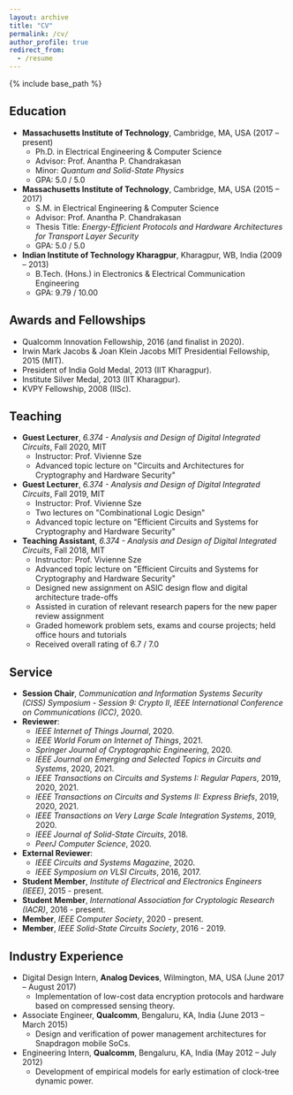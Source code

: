 ```yaml
---
layout: archive
title: "CV"
permalink: /cv/
author_profile: true
redirect_from:
  - /resume
---
```


{% include base_path %}

Education
---------------
* <b>Massachusetts Institute of Technology</b>, Cambridge, MA, USA (2017 – present)
  * Ph.D. in Electrical Engineering & Computer Science
  * Advisor: Prof. Anantha P. Chandrakasan
  * Minor: <i>Quantum and Solid-State Physics</i>
  * GPA: 5.0 / 5.0
* <b>Massachusetts Institute of Technology</b>, Cambridge, MA, USA (2015 – 2017)
  * S.M. in Electrical Engineering & Computer Science
  * Advisor: Prof. Anantha P. Chandrakasan
  * Thesis Title: <i>Energy-Efficient Protocols and Hardware Architectures for Transport Layer Security</i>
  * GPA: 5.0 / 5.0
* <b>Indian Institute of Technology Kharagpur</b>, Kharagpur, WB, India (2009 – 2013)
  * B.Tech. (Hons.) in Electronics & Electrical Communication Engineering
  * GPA: 9.79 / 10.00

Awards and Fellowships
---------------
* Qualcomm Innovation Fellowship, 2016 (and finalist in 2020).
* Irwin Mark Jacobs & Joan Klein Jacobs MIT Presidential Fellowship, 2015 (MIT).
* President of India Gold Medal, 2013 (IIT Kharagpur).
* Institute Silver Medal, 2013 (IIT Kharagpur).
* KVPY Fellowship, 2008 (IISc).

Teaching
---------------
* <b>Guest Lecturer</b>, <i>6.374 - Analysis and Design of Digital Integrated Circuits</i>, Fall 2020, MIT
  * Instructor: Prof. Vivienne Sze
  * Advanced topic lecture on "Circuits and Architectures for Cryptography and Hardware Security"
* <b>Guest Lecturer</b>, <i>6.374 - Analysis and Design of Digital Integrated Circuits</i>, Fall 2019, MIT
  * Instructor: Prof. Vivienne Sze
  * Two lectures on "Combinational Logic Design"
  * Advanced topic lecture on "Efficient Circuits and Systems for Cryptography and Hardware Security"
* <b>Teaching Assistant</b>, <i>6.374 - Analysis and Design of Digital Integrated Circuits</i>, Fall 2018, MIT
  * Instructor: Prof. Vivienne Sze
  * Advanced topic lecture on "Efficient Circuits and Systems for Cryptography and Hardware Security"
  * Designed new assignment on ASIC design flow and digital architecture trade-offs
  * Assisted in curation of relevant research papers for the new paper review assignment
  * Graded homework problem sets, exams and course projects; held office hours and tutorials
  * Received overall rating of 6.7 / 7.0

Service
---------------
* <b>Session Chair</b>, <i>Communication and Information Systems Security (CISS) Symposium - Session 9: Crypto II</i>, <i>IEEE International Conference on Communications (ICC)</i>, 2020.
* <b>Reviewer</b>:
  * <i>IEEE Internet of Things Journal</i>, 2020.
  * <i>IEEE World Forum on Internet of Things</i>, 2021.
  * <i>Springer Journal of Cryptographic Engineering</i>, 2020.
  * <i>IEEE Journal on Emerging and Selected Topics in Circuits and Systems</i>, 2020, 2021.
  * <i>IEEE Transactions on Circuits and Systems I: Regular Papers</i>, 2019, 2020, 2021.
  * <i>IEEE Transactions on Circuits and Systems II: Express Briefs</i>, 2019, 2020, 2021.
  * <i>IEEE Transactions on Very Large Scale Integration Systems</i>, 2019, 2020.
  * <i>IEEE Journal of Solid-State Circuits</i>, 2018.
  * <i>PeerJ Computer Science</i>, 2020.
* <b>External Reviewer</b>:
  * <i>IEEE Circuits and Systems Magazine</i>, 2020.
  * <i>IEEE Symposium on VLSI Circuits</i>, 2016, 2017.
* <b>Student Member</b>, <i>Institute of Electrical and Electronics Engineers (IEEE)</i>, 2015 - present.
* <b>Student Member</b>, <i>International Association for Cryptologic Research (IACR)</i>, 2016 - present.
* <b>Member</b>, <i>IEEE Computer Society</i>, 2020 - present.
* <b>Member</b>, <i>IEEE Solid-State Circuits Society</i>, 2016 - 2019.

<!--
* <b>Member</b>, <i>IEEE Computer Society Technical Committee on Security and Privacy</i>, 2019 - present.
-->

Industry Experience
---------------
* Digital Design Intern, <b>Analog Devices</b>, Wilmington, MA, USA (June 2017 – August 2017)
  * Implementation of low-cost data encryption protocols and hardware based on compressed sensing theory.
* Associate Engineer, <b>Qualcomm</b>, Bengaluru, KA, India (June 2013 – March 2015)
  * Design and verification of power management architectures for Snapdragon mobile SoCs.
* Engineering Intern, <b>Qualcomm</b>, Bengaluru, KA, India (May 2012 – July 2012)
  * Development of empirical models for early estimation of clock-tree dynamic power.


